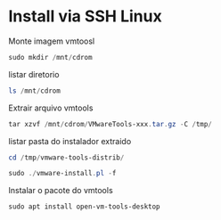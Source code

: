 # Install via SSH Linux

Monte imagem vmtoosl
```powershell
sudo mkdir /mnt/cdrom
```

listar diretorio
```powershell
ls /mnt/cdrom
```

Extrair arquivo vmtools
```powershell
tar xzvf /mnt/cdrom/VMwareTools-xxx.tar.gz -C /tmp/
```

listar pasta do instalador extraido
```powershell
cd /tmp/vmware-tools-distrib/
```

```powershell
sudo ./vmware-install.pl -f
```
Instalar o pacote do vmtools
```powershell
sudo apt install open-vm-tools-desktop
```